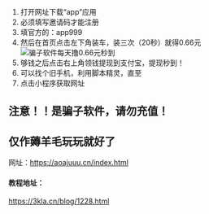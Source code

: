 1. 打开网址下载“app”应用
2. 必须填写邀请码才能注册
3. 填官方的：app999
4. 然后在首页点击左下角装车，装三次（20秒）就得0.66元![骗子软件每天撸0.66元秒到](https://mmbiz.qlogo.cn/mmbiz_jpg/T2j1kJwdpLZbgzzwib6dhs5doicOU6cVUENl6z7LNYnnHicqibFqhMNz9R8E0hphSRzxE5oIgvMWwQPciayIsDbRUkA/0?wx_fmt=jpeg)
5. 够钱之后点击右上角领钱提现到支付宝，提现秒到！
6. 可以找个旧手机，利用脚本精灵，直至
7. 点击小程序获取网址

##  注意！！是骗子软件，请勿充值！

## 仅作薅羊毛玩玩就好了

网址：https://aoajuuu.cn/index.html

#### 教程地址：
https://3kla.cn/blog/1228.html

